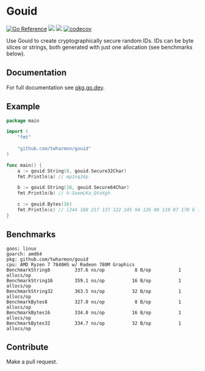 # Gouid
[![Go Reference](https://pkg.go.dev/badge/github.com/twharmon/gouid.svg)](https://pkg.go.dev/github.com/twharmon/gouid) ![](https://github.com/twharmon/gouid/workflows/Test/badge.svg) [![](https://goreportcard.com/badge/github.com/twharmon/gouid)](https://goreportcard.com/report/github.com/twharmon/gouid)  [![codecov](https://codecov.io/gh/twharmon/gouid/branch/main/graph/badge.svg?token=K0P59TPRAL)](https://codecov.io/gh/twharmon/gouid)

Use Gouid to create cryptographically secure random IDs. IDs can be byte slices or strings, both generated with just one allocation (see benchmarks below).


## Documentation

For full documentation see [pkg.go.dev](https://pkg.go.dev/github.com/twharmon/gouid).


## Example

```go
package main

import (
	"fmt"
	
	"github.com/twharmon/gouid"
)

func main() {
	a := gouid.String(8, gouid.Secure32Char)
	fmt.Println(a) // mp1nq34p

	b := gouid.String(16, gouid.Secure64Char)
	fmt.Println(b) // h-SoemLKa_QtoXgh

	c := gouid.Bytes(16)
	fmt.Println(c) // [244 188 217 137 122 245 94 126 80 119 87 170 6 178 228 179]
}
```

## Benchmarks

```
goos: linux
goarch: amd64
pkg: github.com/twharmon/gouid
cpu: AMD Ryzen 7 7840HS w/ Radeon 780M Graphics     
BenchmarkString8     	 337.6 ns/op	       8 B/op	       1 allocs/op
BenchmarkString16    	 359.1 ns/op	      16 B/op	       1 allocs/op
BenchmarkString32    	 363.5 ns/op	      32 B/op	       1 allocs/op
BenchmarkBytes8      	 327.0 ns/op	       8 B/op	       1 allocs/op
BenchmarkBytes16     	 334.0 ns/op	      16 B/op	       1 allocs/op
BenchmarkBytes32     	 334.7 ns/op	      32 B/op	       1 allocs/op
```

## Contribute

Make a pull request.
